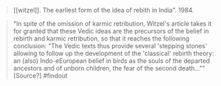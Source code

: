 > [[witzel]]. The earliest form of the idea of rebith in India". 1984.

> "In spite of the omission of karmic retribution, Witzel's article takes it for granted that these Vedic ideas are the precursors of the belief in rebirth and karmic retribution, so that it reaches the following conclusion: "The Vedic texts thus provide several 'stepping stones' allowing to follow up the development of the 'classical' rebirth theory: an (also) Indo-eEuropean belief in birds as the souls of the departed ancestors and of unborn children, the fear of the second death..."" [Source?] #findout 